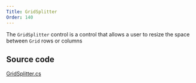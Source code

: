 ```yaml
---
Title: GridSplitter
Order: 140
---
```

The `GridSplitter` control is a control that allows a user to resize the space between `Grid` rows or columns

## Source code
[GridSplitter.cs](https://github.com/AvaloniaUI/Avalonia/blob/master/src/Avalonia.Controls/GridSplitter.cs)
